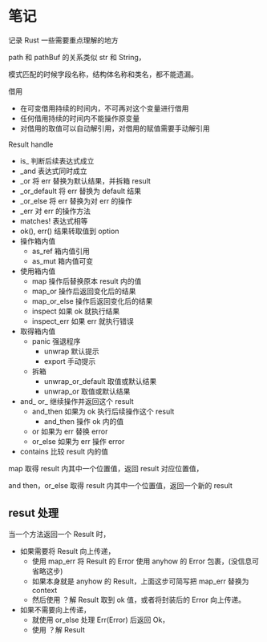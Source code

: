 # 笔记

记录 Rust 一些需要重点理解的地方

path 和 pathBuf 的关系类似 str 和 String，

模式匹配的时候字段名称，结构体名称和类名，都不能遗漏。

借用

* 在可变借用持续的时间内，不可再对这个变量进行借用
* 任何借用持续的时间内不能操作原变量
* 对借用的取值可以自动解引用，对借用的赋值需要手动解引用

Result handle

* is_ 判断后续表达式成立
* _and 表达式同时成立
* _or 将 err 替换为默认结果，并拆箱 result
* _or_default 将 err 替换为 default 结果
* _or_else 将 err 替换为对 err 的操作
* _err 对 err 的操作方法
* matches! 表达式相等
* ok(), err() 结果转取值到 option
* 操作箱内值
  * as_ref 箱内值引用
  * as_mut 箱内值可变
* 使用箱内值
  * map 操作后替换原本 result 内的值
  * map_or 操作后返回变化后的结果
  * map_or_else 操作后返回变化后的结果
  * inspect 如果 ok 就执行结果
  * inspect_err 如果 err 就执行错误
* 取得箱内值
  * panic 强退程序
    * unwrap 默认提示
    * export 手动提示
  * 拆箱
    * unwrap_or_default 取值或默认结果
    * unwrap_or 取值或默认结果
* and_ or_ 继续操作并返回这个 result
  * and_then 如果为 ok 执行后续操作这个 result
    * and_then 操作 ok 内的值
  * or 如果为 err 替换 error
  * or_else 如果为 err 操作 error
* contains 比较 result 内的值

map 取得 result 内其中一个位置值，返回 result 对应位置值，

and then，or_else 取得 result 内其中一个位置值，返回一个新的 result

## resut 处理

当一个方法返回一个 Result 时，

* 如果需要将 Result 向上传递，
  * 使用 map_err 将 Result 的 Error 使用 anyhow 的 Error 包裹，(没信息可省略这步)
  * 如果本身就是 anyhow 的 Result，上面这步可简写把 map_err 替换为 context
  * 然后使用 ？解 Result 取到 ok 值，或者将封装后的 Error 向上传递。
* 如果不需要向上传递，
  * 就使用 or_else 处理 Err(Error) 后返回 Ok，
  * 使用 ？解 Result
